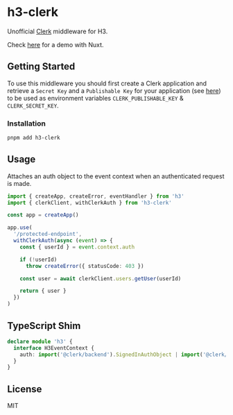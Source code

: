# h3-clerk

Unofficial [Clerk](https://clerk.com/) middleware for H3.

Check [here](https://github.com/wobsoriano/nuxt-clerk-playground) for a demo with Nuxt.

## Getting Started

To use this middleware you should first create a Clerk application and retrieve a `Secret Key` and a `Publishable Key` for your application (see [here](https://clerk.com/docs/reference/node/getting-started)) to be used as environment variables `CLERK_PUBLISHABLE_KEY` & `CLERK_SECRET_KEY`.

### Installation

```bash
pnpm add h3-clerk
```

## Usage

Attaches an auth object to the event context when an authenticated request is made.

```ts
import { createApp, createError, eventHandler } from 'h3'
import { clerkClient, withClerkAuth } from 'h3-clerk'

const app = createApp()

app.use(
  '/protected-endpoint',
  withClerkAuth(async (event) => {
    const { userId } = event.context.auth

    if (!userId)
      throw createError({ statusCode: 403 })

    const user = await clerkClient.users.getUser(userId)

    return { user }
  })
)
```

## TypeScript Shim

```ts
declare module 'h3' {
  interface H3EventContext {
    auth: import('@clerk/backend').SignedInAuthObject | import('@clerk/backend').SignedOutAuthObject
  }
}
```

## License

MIT
